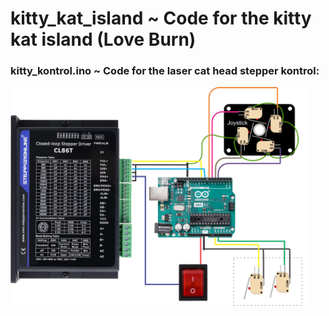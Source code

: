 # kitty_kat_island ~ Code for the kitty kat island (Love Burn)

### kitty_kontrol.ino ~ Code for the laser cat head stepper kontrol:

<img height="350" src="https://raw.githubusercontent.com/ideafablabs/kitty_kat_island/main/kitty_kontrol.png">
